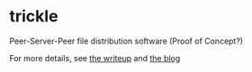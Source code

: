 # trickle

Peer-Server-Peer file distribution software (Proof of Concept?)

For more details, see [the writeup](writeup/writeup.pdf) and [the blog](https://github.com/Aniruddha-Deb/seven-days-of-creation.html)
